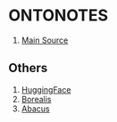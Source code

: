 # ONTONOTES

1. [Main Source](https://catalog.ldc.upenn.edu/LDC2013T19)
	

## Others
1. [HuggingFace](https://huggingface.co/datasets/conll2012_ontonotesv5)
2. [Borealis](https://borealisdata.ca/dataset.xhtml?persistentId=doi:10.5683/SP2/KPKFPI)
3. [Abacus](https://abacus.library.ubc.ca/dataset.xhtml?persistentId=hdl:11272.1/AB2/MKJJ2R)